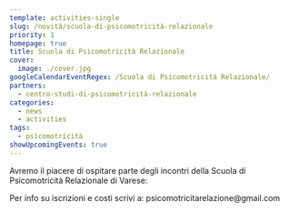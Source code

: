 ```yaml
---
template: activities-single
slug: /novità/scuola-di-psicomotricità-relazionale
priority: 1
homepage: true
title: Scuola di Psicomotricità Relazionale
cover: 
  image: ./cover.jpg
googleCalendarEventRegex: /Scuola di Psicomotricità Relazionale/
partners:
  - centro-studi-di-psicomotricità-relazionale
categories:
  - news
  - activities
tags:
  - psicomotricità
showUpcomingEvents: true
---
```


Avremo il piacere di ospitare parte degli incontri della Scuola di Psicomotricità Relazionale di Varese:

<EntryInfo variant="location" label="A LaSchola" value="[Via Maroni 13, Casciago 21020, VA](https://g.page/laschola?share)" top={6}/>
<EntryInfo variant="upcoming" label="Quando" value="visualizza i prossimi appuntamenti"/>
<EntryInfo variant="teacher" label="Condotto da" value="[Roberto Soru](https://www.facebook.com/roberto.soru.94) e [Liliana Maffei](https://www.facebook.com/liliana.maffei)"/>
<EntryInfo variant="phone" label="Telefono" value="[347 250 6558](tel:3472506558) (anche WhatsApp)"/>
<EntryInfo variant="email" label="Email" value="[psicomotricitarelazione@gmail.com](mailto:psicomotricitarelazione@gmail.com)" bottom={6}/>

<Col align="center">
Per info su iscrizioni e costi scrivi a:
<ButtonLink href="mailto:psicomotricitarelazione@gmail.com">psicomotricitarelazione@gmail.com</ButtonLink>
</Col>
